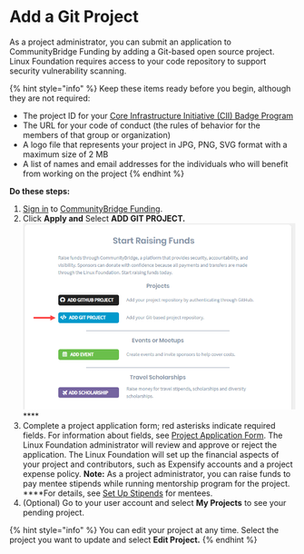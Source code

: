 # Add a Git Project

As a project administrator, you can submit an application to CommunityBridge Funding by adding a Git-based open source project. Linux Foundation requires access to your code repository to support security vulnerability scanning.

{% hint style="info" %}
Keep these items ready before you begin, although they are not required:

* The project ID for your [Core Infrastructure Initiative \(CII\) Badge Program](https://www.coreinfrastructure.org/programs/badge-program/) 
* The URL for your code of conduct \(the rules of behavior for the members of that group or organization\)
* A logo file that represents your project in JPG, PNG, SVG format with a maximum size of 2 MB
* A list of names and email addresses for the individuals who will benefit from working on the project
{% endhint %}

**Do these steps:**

1. [Sign in](../../../sso/sign-in/) to [CommunityBridge Funding](https://funding.communitybridge.org/).
2. Click **Apply and** Select **ADD GIT PROJECT.**  ![](../../../.gitbook/assets/add-git-project.png)  ****
3. Complete a project application form; red asterisks indicate required fields. For information about fields, see [Project Application Form](../project-application.md). The Linux Foundation administrator will review and approve or reject the application. The Linux Foundation will set up the financial aspects of your project and contributors, such as Expensify accounts and a project expense policy. **Note:** As a project administrator, you can raise funds to pay mentee stipends while running mentorship program for the project. ****For details, see [Set Up Stipends](../../communitybridge-mentorship/administrators/set-up-a-stipend-for-a-mentee.md) for mentees.
4. \(Optional\) Go to your user account and select **My Projects** to see your pending project.

{% hint style="info" %}
You can edit your project at any time. Select the project you want to update and select **Edit Project.**
{% endhint %}



